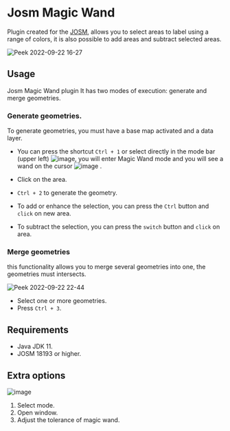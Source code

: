# Josm Magic Wand

Plugin created for the [JOSM](https://josm.openstreetmap.de/), allows you to select areas to label using a range of
colors, it is also possible to add areas and subtract selected areas.

![Peek 2022-09-22 16-27](https://user-images.githubusercontent.com/12978932/191855039-685b9420-0e55-4883-a466-4ff85d860bac.gif)

## Usage

Josm Magic Wand plugin It has two modes of execution: generate and merge geometries.

### Generate geometries.

To generate geometries, you must have a base map activated and a data layer.

- You can press the shortcut `Ctrl + 1` or select directly in the mode bar (upper
  left) ![image](https://user-images.githubusercontent.com/12978932/191857775-71da462d-66fd-401f-b03a-fbf444c07b04.png),
  you will enter Magic Wand mode and you will see a wand on the
  cursor ![image](https://user-images.githubusercontent.com/12978932/191858042-942aa381-3c4b-42bf-b9df-b23782d1dce5.png)
  .
- Click on the area.
- `Ctrl + 2` to generate the geometry.

- To add or enhance the selection, you can press the `Ctrl` button and `click` on new area.
- To subtract the selection, you can press the `switch` button and `click` on area.

### Merge geometries

this functionality allows you to merge several geometries into one, the geometries must intersects.

![Peek 2022-09-22 22-44](https://user-images.githubusercontent.com/12978932/191888528-ea2105bc-7994-40e0-95bd-9d6c87c97631.gif)

- Select one or more geometries.
- Press `Ctrl + 3`.

## Requirements

- Java JDK 11.
- JOSM 18193 or higher.

## Extra options

![image](https://user-images.githubusercontent.com/12978932/191889354-4b67612b-b3c4-454c-89b4-1397b6cb813b.png)

1. Select mode.
2. Open window.
3. Adjust the tolerance of magic wand. 
